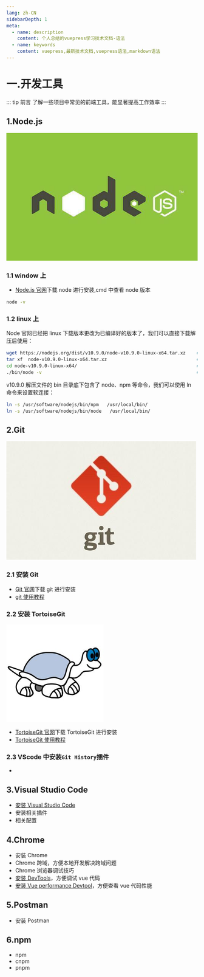 ```yaml
---
lang: zh-CN
sidebarDepth: 1
meta:
  - name: description
    content: 个人总结的vuepress学习技术文档-语法
  - name: keywords
    content: vuepress,最新技术文档,vuepress语法,markdown语法
---
```


# 一.开发工具

::: tip 前言
了解一些项目中常见的前端工具，能显著提高工作效率
:::

## 1.Node.js

![](./1.utils1.png)

### 1.1 window 上

- [Node.js 官网](http://nodejs.cn)下载 node 进行安装,cmd 中查看 node 版本

```sh
node -v
```

### 1.2 linux 上

Node 官网已经把 linux 下载版本更改为已编译好的版本了，我们可以直接下载解压后使用：

```sh
wget https://nodejs.org/dist/v10.9.0/node-v10.9.0-linux-x64.tar.xz    # 下载
tar xf  node-v10.9.0-linux-x64.tar.xz                                 # 解压
cd node-v10.9.0-linux-x64/                                            # 进入解压目录
./bin/node -v                                                         # 执行node命令 查看版本
```

v10.9.0
解压文件的 bin 目录底下包含了 node、npm 等命令，我们可以使用 ln 命令来设置软连接：

```sh
ln -s /usr/software/nodejs/bin/npm   /usr/local/bin/
ln -s /usr/software/nodejs/bin/node   /usr/local/bin/
```

## 2.Git

![](./1.utils2.png)

### 2.1 安装 Git

- [Git 官网](https://git-scm.com)下载 git 进行安装
- [git 使用教程]()

### 2.2 安装 TortoiseGit

![](./1.utils3.png)

- [TortoiseGit 官网](https://tortoisegit.org/download/)下载 TortoiseGit 进行安装
- [TortoiseGit 使用教程]()

### 2.3 VScode 中安装`Git History`插件

-

## 3.Visual Studio Code

- [安装 Visual Studio Code](https://code.visualstudio.com)
- 安装相关插件
- 相关配置

## 4.Chrome

- 安装 Chrome
- Chrome 跨域，方便本地开发解决跨域问题
- Chrome 浏览器调试技巧
- [安装 DevTools](https://github.com/vuejs/devtools)，方便调试 vue 代码
- [安装 Vue performance Devtool](https://github.com/vuejs/devtools)，方便查看 vue 代码性能

## 5.Postman

- 安装 Postman

## 6.npm

- npm
- cnpm
- pnpm
